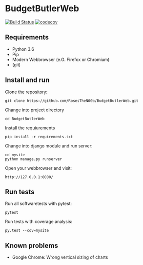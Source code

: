 # BudgetButlerWeb
[![Build Status](https://travis-ci.org/RosesTheN00b/BudgetButlerWeb.svg?branch=master)](https://travis-ci.org/RosesTheN00b/BudgetButlerWeb) [![codecov](https://codecov.io/gh/RosesTheN00b/BudgetButlerWeb/branch/master/graph/badge.svg)](https://codecov.io/gh/RosesTheN00b/BudgetButlerWeb)

## Requirements

* Python 3.6
* Pip
* Modern Webbrowser (e.G. Firefox or Chromium)
* (git)

## Install and run
Clone the repository:

	git clone https://github.com/RosesTheN00b/BudgetButlerWeb.git

Change into project directory

	cd BudgetButlerWeb

Install the requiurements

	pip install -r requirements.txt

Change into django module and run server:

	cd mysite
	python manage.py runserver

Open your webbrowser and visit:

	http://127.0.0.1:8000/
	
## Run tests

Run all softwaretests with pytest:

	pytest

Run tests with coverage analysis:

	py.test --cov=mysite

## Known problems

* Google Chrome: Wrong vertical sizing of charts

